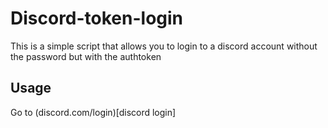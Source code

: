 # Discord-token-login
This is a simple script that allows you to login to a discord account without the password but with the authtoken

## Usage 
Go to (discord.com/login)[discord login]
